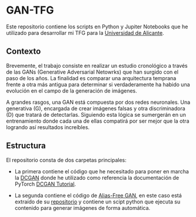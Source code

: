 # GAN-TFG
Este repositorio contiene los scripts en Python y Jupiter Notebooks que he utilizado para desarrollar mi TFG para la [Universidad de Alicante](https://ua.es).


## Contexto
Brevemente, el trabajo consiste en realizar un estudio cronológico a través de las GANs (Generative Adversarial Netowrks) que han surgido con el paso de los años. La finalidad es comparar una arquitectura temprana frente a otra más antigua para determinar si verdaderamente ha habido una evolución en el campo de la generación de imágenes.

A grandes rasgos, una GAN está compuesta por dos redes neuronales. Una generativa (G), encargada de crear imágenes falsas y otra discriminadora (D) que tratará de detectarlas. Siguiendo esta lógica se sumergerán en un entrenamiento donde cada una de ellas compatirá por ser mejor que la otra logrando así resultados increíbles.


## Estructura
El repositorio consta de dos carpetas principales:

- La primera contiene el código que he necesitado para poner en marcha la [DCGAN](https://arxiv.org/abs/1511.06434) donde he utilizado como referencia la documentación de PyTorch [DCGAN Tutorial](https://pytorch.org/tutorials/beginner/dcgan_faces_tutorial.html#introduction).

- La segunda contiene el código de [Alias-Free GAN](https://arxiv.org/abs/2106.12423), en este caso está extraído de su [repositorio](https://github.com/NVlabs/stylegan3) y contiene un scipt python que ejecuta su contenido para generar imágenes de forma automática.
